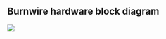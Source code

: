
## Burnwire hardware block diagram
![](https://github.com/kicksat/mainboard/blob/master/docs/writeups/burnwire_diagram.PNG)
